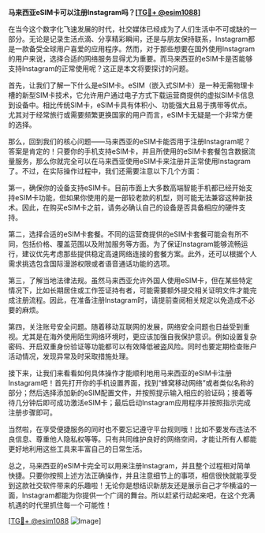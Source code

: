 **马来西亚eSIM卡可以注册Instagram吗？[[TG💪+ @esim1088](https://t.me/s/esim1088)]**

在当今这个数字化飞速发展的时代，社交媒体已经成为了人们生活中不可或缺的一部分。无论是记录生活点滴、分享精彩瞬间，还是与朋友保持联系，Instagram都是一款备受全球用户喜爱的应用程序。然而，对于那些想要在国外使用Instagram的用户来说，选择合适的网络服务显得尤为重要。而马来西亚的eSIM卡是否能够支持Instagram的正常使用呢？这正是本文将要探讨的问题。

首先，让我们了解一下什么是eSIM卡。eSIM（嵌入式SIM卡）是一种无需物理卡槽的新型SIM卡技术，它允许用户通过电子方式下载运营商提供的虚拟SIM卡信息到设备中。相比传统SIM卡，eSIM卡具有体积小、功能强大且易于携带等优点。尤其对于经常旅行或需要频繁更换国家的用户而言，eSIM卡无疑是一个非常方便的选择。

那么，回到我们的核心问题——马来西亚的eSIM卡能否用于注册Instagram呢？答案是肯定的！只要你的手机支持eSIM卡，并且所使用的eSIM卡套餐包含数据流量服务，那么你就完全可以在马来西亚使用eSIM卡来注册并正常使用Instagram了。不过，在实际操作过程中，我们还需要注意以下几个方面：

第一，确保你的设备支持eSIM卡。目前市面上大多数高端智能手机都已经开始支持eSIM卡功能，但如果你使用的是一部较老款的机型，则可能无法兼容这种新技术。因此，在购买eSIM卡之前，请务必确认自己的设备是否具备相应的硬件支持。

第二，选择合适的eSIM卡套餐。不同的运营商提供的eSIM卡套餐可能会有所不同，包括价格、覆盖范围以及附加服务等方面。为了保证Instagram能够流畅运行，建议优先考虑那些提供稳定高速网络连接的套餐方案。此外，还可以根据个人需求挑选包含国际漫游权限或者语音通话功能的选项。

第三，了解当地法律法规。虽然马来西亚允许外国人使用eSIM卡，但在某些特定情况下，比如长期居住或工作签证持有者，可能需要额外提交相关证明文件才能完成注册流程。因此，在准备注册Instagram时，请提前查阅相关规定以免造成不必要的麻烦。

第四，关注账号安全问题。随着移动互联网的发展，网络安全问题也日益受到重视。尤其是在海外使用陌生网络环境时，更应该加强自我保护意识。例如设置复杂密码、开启双重身份验证等功能都可以有效降低被盗风险。同时也要定期检查账户活动情况，发现异常及时采取措施处理。

接下来，让我们来看看如何具体操作才能顺利地用马来西亚的eSIM卡注册Instagram吧！首先打开你的手机设置界面，找到“蜂窝移动网络”或者类似名称的部分；然后选择添加新的eSIM配置文件，并按照提示输入相应的验证码；接着等待几分钟后即可成功激活eSIM卡；最后启动Instagram应用程序并按照指示完成注册步骤即可。

当然啦，在享受便捷服务的同时也不要忘记遵守平台规则哦！比如不要发布违法不良信息、尊重他人隐私权等等。只有共同维护良好的网络空间，才能让所有人都能更好地利用这些工具来丰富自己的日常生活。

总之，马来西亚的eSIM卡完全可以用来注册Instagram，并且整个过程相对简单快捷。只要你按照上述方法正确操作，并且注意细节上的事项，相信很快就能享受到这款社交软件带来的乐趣啦！无论你是想结识新朋友还是展示自己才华横溢的一面，Instagram都能为你提供一个广阔的舞台。所以赶紧行动起来吧，在这个充满机遇的时代里抓住每一个可能性！

[[TG💪+ @esim1088](https://t.me/s/esim1088) ![Image](https://i.postimg.cc/4NQfJmqS/Snipaste-2025-05-13-00-14-12.png)]